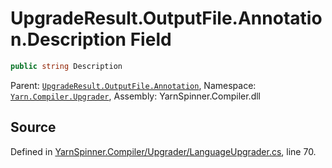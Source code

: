 # UpgradeResult.OutputFile.Annotation.Description Field


```csharp
public string Description
```



<div class="class-metadata">

Parent: [`UpgradeResult.OutputFile.Annotation`](/api/csharp/yarn.compiler.upgrader/upgraderesult.outputfile.annotation.md), Namespace: [`Yarn.Compiler.Upgrader`](/api/csharp/yarn.compiler.upgrader/README.md), Assembly: YarnSpinner.Compiler.dll
</div>

## Source
Defined in [YarnSpinner.Compiler/Upgrader/LanguageUpgrader.cs](https://github.com/YarnSpinnerTool/YarnSpinner//blob/develop/YarnSpinner.Compiler/Upgrader/LanguageUpgrader.cs#L70), line 70.

